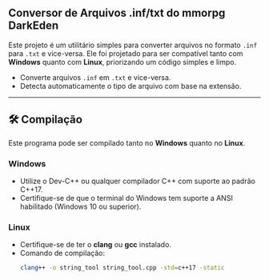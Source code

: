 ## Conversor de Arquivos .inf/txt do mmorpg DarkEden

Este projeto é um utilitário simples para converter arquivos no formato `.inf` para `.txt` e vice-versa. Ele foi projetado para ser compatível tanto com **Windows** quanto com **Linux**, priorizando um código simples e limpo.
- Converte arquivos `.inf` em `.txt` e vice-versa.
- Detecta automaticamente o tipo de arquivo com base na extensão.

---

## 🛠️ Compilação

Este programa pode ser compilado tanto no **Windows** quanto no **Linux**.

### Windows
- Utilize o Dev-C++ ou qualquer compilador C++ com suporte ao padrão C++17.
- Certifique-se de que o terminal do Windows tem suporte a ANSI habilitado (Windows 10 ou superior).

### Linux
- Certifique-se de ter o **clang** ou **gcc** instalado.
- Comando de compilação:
  ```sh
  clang++ -o string_tool string_tool.cpp -std=c++17 -static
